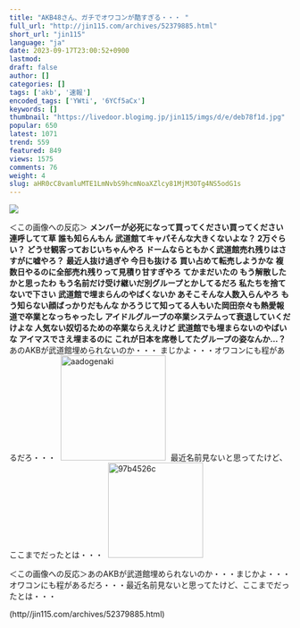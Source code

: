 ```yaml
---
title: "AKB48さん、ガチでオワコンが酷すぎる・・・ "
full_url: "http://jin115.com/archives/52379885.html"
short_url: "jin115"
language: "ja"
date: 2023-09-17T23:00:52+0900
lastmod: 
draft: false
author: []
categories: []
tags: ['akb', '速報']
encoded_tags: ['YWti', '6YCf5aCx']
keywords: []
thumbnail: "https://livedoor.blogimg.jp/jin115/imgs/d/e/deb78f1d.jpg"
popular: 650
latest: 1071
trend: 559
featured: 849
views: 1575
comments: 76
weight: 4
slug: aHR0cC8vamluMTE1LmNvbS9hcmNoaXZlcy81MjM3OTg4NS5odG1s
---
```


![](https://livedoor.blogimg.jp/jin115/imgs/d/e/deb78f1d.jpg)

<div><a name='more'></a> ＜この画像への反応＞ <b>メンバーが必死になって買ってください買ってください連呼してて草</b> <b>誰も知らんもん</b> <b>武道館てキャパそんな大きくないよな？ 2万ぐらい？</b> <b>どうせ観客っておじいちゃんやろ</b> <b>ドームならともかく武道館売れ残りはさすがに嘘やろ？</b> <b>最近人抜け過ぎや 今日も抜ける</b> <b>買い占めて転売しようかな</b> <b>複数日やるのに全部売れ残りって見積り甘すぎやろ</b> <b>てかまだいたの もう解散したかと思ったわ</b> <b>もう名前だけ受け継いだ別グループとかしてるだろ</b> <b>私たちを捨てないで下さい</b> <b>武道館で埋まらんのやばくないか あそこそんな人数入らんやろ</b> <b>もう知らない顔ばっかりだもんな かろうじて知ってる人もいた岡田奈々も熱愛報道で卒業となっちゃったし </b> <b>アイドルグループの卒業システムって衰退していくだけよな 人気ない奴切るための卒業ならええけど</b> <b>武道館でも埋まらないのやばいな アイマスでさえ埋まるのに</b> <b>これが日本を席巻してたグループの姿なんか…？</b> あのAKBが武道館埋められないのか・・・ まじかよ・・・オワコンにも程があるだろ・・・ <img src='https//livedoor.blogimg.jp/jin115/imgs/5/1/51c84f2e.gif' alt='aadogenaki' width='188' border='0' hspace='5' class='pict'> 最近名前見ないと思ってたけど、ここまでだったとは・・・ <img src='https//livedoor.blogimg.jp/jin115/imgs/c/2/c25e414f.gif' alt='97b4526c' width='170' border='0' hspace='5' class='pict'> <p>＜この画像への反応＞あのAKBが武道館埋められないのか・・・まじかよ・・・オワコンにも程があるだろ・・・最近名前見ないと思ってたけど、ここまでだったとは・・・</p></div>

(http//jin115.com/archives/52379885.html)
